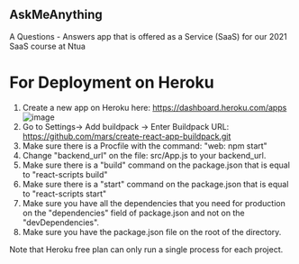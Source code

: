 ## AskMeAnything
A Questions - Answers app that is offered as a Service (SaaS) for our 2021 SaaS course at Ntua

# For Deployment on Heroku
1. Create a new app on Heroku here: https://dashboard.heroku.com/apps
![image](https://user-images.githubusercontent.com/58553332/121814935-56405600-cc7c-11eb-8a38-e8229c6befb0.png)
2. Go to Settings-> Add buildpack -> Enter Buildpack URL: https://github.com/mars/create-react-app-buildpack.git
3. Make sure there is a Procfile with the command: "web: npm start"
4. Change "backend_url" on the file: src/App.js to your backend_url.
5. Make sure there is a "build" command on the package.json that is equal to "react-scripts build"
6. Make sure there is a "start" command on the package.json that is equal to "react-scripts start"
7. Make sure you have all the dependencies that you need for production on the "dependencies" field of package.json and not on the "devDependencies".
8. Make sure you have the package.json file on the root of the directory.

Note that Heroku free plan can only run a single process for each project.
